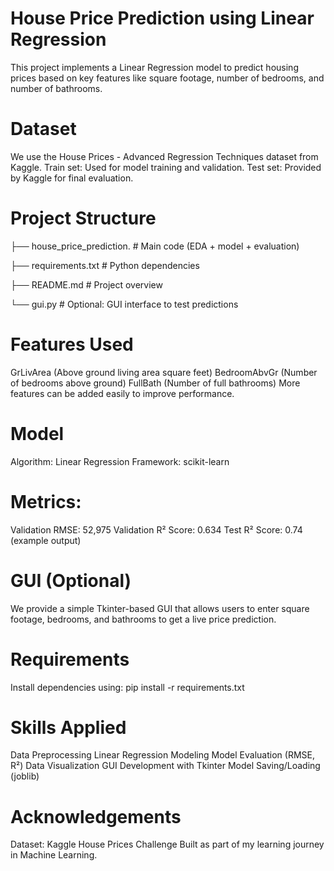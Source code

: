 # House Price Prediction using Linear Regression

This project implements a Linear Regression model to predict housing prices based on key features like square footage, number of bedrooms, and number of bathrooms.

# Dataset

We use the House Prices - Advanced Regression Techniques dataset from Kaggle.
Train set: Used for model training and validation.
Test set: Provided by Kaggle for final evaluation.

# Project Structure

├── house_price_prediction.   # Main code (EDA + model + evaluation)

├── requirements.txt                # Python dependencies

├── README.md                       # Project overview

└── gui.py                          # Optional: GUI interface to test predictions

# Features Used

GrLivArea (Above ground living area square feet)
BedroomAbvGr (Number of bedrooms above ground)
FullBath (Number of full bathrooms)
More features can be added easily to improve performance.

# Model

Algorithm: Linear Regression
Framework: scikit-learn

# Metrics:

Validation RMSE: 52,975
Validation R² Score: 0.634
Test R² Score: 0.74 (example output)

# GUI (Optional)

We provide a simple Tkinter-based GUI that allows users to enter square footage, bedrooms, and bathrooms to get a live price prediction.

# Requirements

Install dependencies using:
pip install -r requirements.txt

# Skills Applied

Data Preprocessing
Linear Regression Modeling
Model Evaluation (RMSE, R²)
Data Visualization
GUI Development with Tkinter
Model Saving/Loading (joblib)

# Acknowledgements

Dataset: Kaggle House Prices Challenge
Built as part of my learning journey in Machine Learning.
